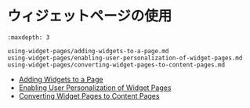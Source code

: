 # ウィジェットページの使用

```{toctree}
:maxdepth: 3

using-widget-pages/adding-widgets-to-a-page.md
using-widget-pages/enabling-user-personalization-of-widget-pages.md
using-widget-pages/converting-widget-pages-to-content-pages.md
```

* [Adding Widgets to a Page](./using-widget-pages/adding-widgets-to-a-page.md)
* [Enabling User Personalization of Widget Pages](./using-widget-pages/enabling-user-personalization-of-widget-pages.md)
* [Converting Widget Pages to Content Pages](./using-widget-pages/converting-widget-pages-to-content-pages.md)